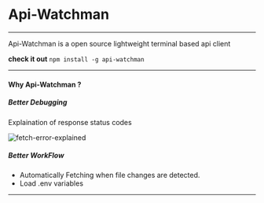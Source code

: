 # Api-Watchman
---

Api-Watchman is a open source lightweight terminal based api client

__check it out__  `npm install -g api-watchman`

---

#### Why Api-Watchman ?
##### Better Debugging
Explaination of response status codes

![fetch-error-explained](https://user-images.githubusercontent.com/85863923/132039743-471ae2c5-e668-4020-bde4-efb496dadbae.png)
##### Better WorkFlow
- Automatically Fetching when file changes are detected.
- Load .env variables
---
